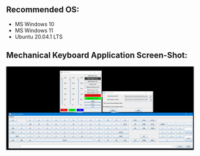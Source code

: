 ## Recommended OS: 
- MS Windows 10
- MS Windows 11
- Ubuntu 20.04.1 LTS


## Mechanical Keyboard Application Screen-Shot: 
<p align="center">
  <img src="https://github.com/pratik139patel/Mechanical-Keyboard/blob/master/resources/img/mechanical-keyboard-screenshot.jpeg">
</p>
